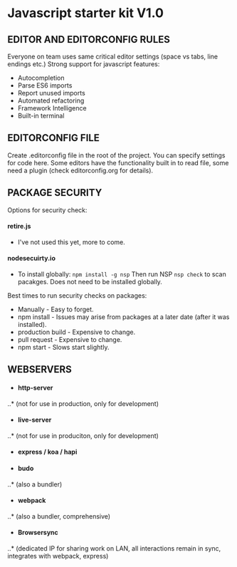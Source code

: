 # Javascript starter kit V1.0

## EDITOR AND EDITORCONFIG RULES
Everyone on team uses same critical editor settings (space vs tabs, line endings etc.)
Strong support for javascript features: 
* Autocompletion
* Parse ES6 imports
* Report unused imports
* Automated refactoring
* Framework Intelligence
* Built-in terminal

## EDITORCONFIG FILE 
Create .editorconfig file in the root of the project. You can specify settings for code here. Some editors have
the functionality built in to read file, some need a plugin (check editorconfig.org for details).

## PACKAGE SECURITY
Options for security check:
#### retire.js
* I've not used this yet, more to come.
#### nodesecuirty.io 
* To install globally: `npm install -g nsp` Then run NSP `nsp check` to scan pacakges. Does not need to be
installed globally. 

Best times to run security checks on packages:
* Manually - Easy to forget.
* npm install - Issues may arise from packages at a later date (after it was installed).
* production build - Expensive to change.
* pull request - Expensive to change.
* npm start - Slows start slightly. 

## WEBSERVERS
* #### http-server
..* (not for use in production, only for development)
* #### live-server
..* (not for use in produciton, only for development)
* #### express / koa / hapi
* #### budo 
..* (also a bundler)
* #### webpack 
..* (also a bundler, comprehensive)
* #### Browsersync 
..* (dedicated IP for sharing work on LAN, all interactions remain in sync, integrates with webpack, express)  
